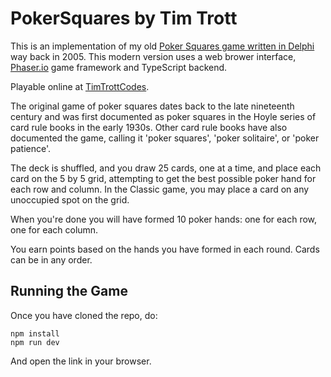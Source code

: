 # PokerSquares by Tim Trott

This is an implementation of my old [Poker Squares game written in Delphi](https://github.com/timtrottcodes/pokersquares-delphi) way back in 2005. This modern version uses a web brower interface, [Phaser.io](https://phaser.io/) game framework and TypeScript backend.

Playable online at [TimTrottCodes](https://timtrottcodes.github.io/).

The original game of poker squares dates back to the late nineteenth century and was first documented as poker squares in the Hoyle series of card rule books in the early 1930s. Other card rule books have also documented the game, calling it 'poker squares', 'poker solitaire', or 'poker patience'.

The deck is shuffled, and you draw 25 cards, one at a time, and place each card on the 5 by 5 grid, attempting to get the best possible poker hand for each row and column. In the Classic game, you may place a card on any unoccupied spot on the grid.

When you're done you will have formed 10 poker hands: one for each row, one for each column. 

You earn points based on the hands you have formed in each round. Cards can be in any order.

## Running the Game

Once you have cloned the repo, do: 

```
npm install
npm run dev
```

And open the link in your browser.